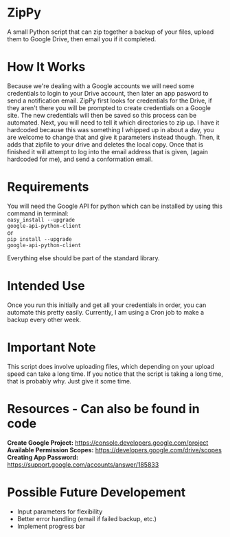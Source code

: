 # ZipPy
A small Python script that can zip together a backup of your files, upload them to Google Drive, then email you if it completed.

# How It Works
Because we're dealing with a Google accounts we will need some credentials to login to your Drive account, then later an app pasword to send a notification email. ZipPy first looks for credentials for the Drive, if they aren't there you will be prompted to create credentials on a Google site. The new credentials will then be saved so this process can be automated. Next, you will need to tell it which directories to zip up. I have it hardcoded because this was something I whipped up in about a day, you are welcome to change that and give it parameters instead though. Then, it adds that zipfile to your drive and deletes the local copy. Once that is finished it will attempt to log into the email address that is given, (again hardcoded for me), and send a conformation email.

# Requirements
You will need the Google API for python which can be installed by using this command in terminal: <br>
<code>easy_install --upgrade google-api-python-client</code> <br>
or <br>
<code>pip install --upgrade google-api-python-client</code>

Everything else should be part of the standard library.

# Intended Use
Once you run this initially and get all your credentials in order, you can automate this pretty easily. Currently, I am using a Cron job to make a backup every other week.

# Important Note
This script does involve uploading files, which depending on your upload speed can take a long time. If you notice that the script is taking a long time, that is probably why. Just give it some time.

# Resources - Can also be found in code
<b>Create Google Project:</b> https://console.developers.google.com/project <br>
<b>Available Permission Scopes:</b> https://developers.google.com/drive/scopes <br>
<b>Creating App Password:</b> https://support.google.com/accounts/answer/185833

# Possible Future Developement
* Input parameters for flexibility
* Better error handling (email if failed backup, etc.)
* Implement progress bar
